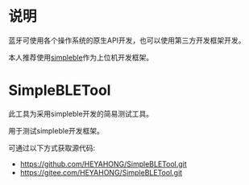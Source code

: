 # 说明

蓝牙可使用各个操作系统的原生API开发，也可以使用第三方开发框架开发。

本人推荐使用[simpleble](https://www.simpleble.org/)作为上位机开发框架。

# SimpleBLETool

此工具为采用simpleble开发的简易测试工具。

用于测试simpleble开发框架。

可通过以下方式获取源代码:

- https://github.com/HEYAHONG/SimpleBLETool.git
- https://gitee.com/HEYAHONG/SimpleBLETool.git